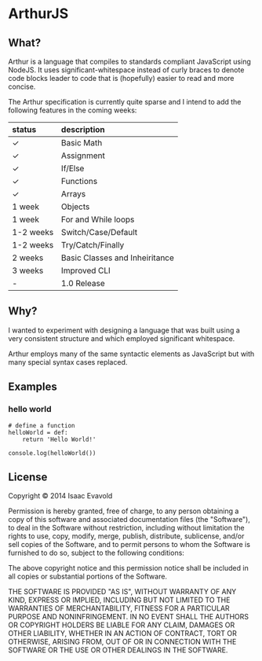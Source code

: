 ArthurJS
========

## What?

Arthur is a language that compiles to standards compliant JavaScript using NodeJS. It uses significant-whitespace instead of curly braces to denote code blocks leader to code that is (hopefully) easier to read and more concise.

The Arthur specification is currently quite sparse and I intend to add the following features in the coming weeks:

| status        | description                    |
|:--------------|:-------------------------------|
| ✓             | Basic Math                     |
| ✓             | Assignment                     |
| ✓             | If/Else                        |
| ✓             | Functions                      |
| ✓             | Arrays                         |
| 1 week        | Objects                        |
| 1 week        | For and While loops            |
| 1-2 weeks     | Switch/Case/Default            |
| 1-2 weeks     | Try/Catch/Finally              |
| 2 weeks       | Basic Classes and Inheiritance |
| 3 weeks       | Improved CLI                   |
| -             | 1.0 Release                    |

## Why?

I wanted to experiment with designing a language that was built using a very consistent structure and which employed significant whitespace.

Arthur employs many of the same syntactic elements as JavaScript but with many special syntax cases replaced.

## Examples

### hello world

```
# define a function
helloWorld = def:
	return 'Hello World!'

console.log(helloWorld())
```

## License

Copyright &copy; 2014 Isaac Evavold

Permission is hereby granted, free of charge, to any person obtaining a copy
of this software and associated documentation files (the "Software"), to deal
in the Software without restriction, including without limitation the rights
to use, copy, modify, merge, publish, distribute, sublicense, and/or sell
copies of the Software, and to permit persons to whom the Software is
furnished to do so, subject to the following conditions:

The above copyright notice and this permission notice shall be included in
all copies or substantial portions of the Software.

THE SOFTWARE IS PROVIDED "AS IS", WITHOUT WARRANTY OF ANY KIND, EXPRESS OR
IMPLIED, INCLUDING BUT NOT LIMITED TO THE WARRANTIES OF MERCHANTABILITY,
FITNESS FOR A PARTICULAR PURPOSE AND NONINFRINGEMENT. IN NO EVENT SHALL THE
AUTHORS OR COPYRIGHT HOLDERS BE LIABLE FOR ANY CLAIM, DAMAGES OR OTHER
LIABILITY, WHETHER IN AN ACTION OF CONTRACT, TORT OR OTHERWISE, ARISING FROM,
OUT OF OR IN CONNECTION WITH THE SOFTWARE OR THE USE OR OTHER DEALINGS IN
THE SOFTWARE.
